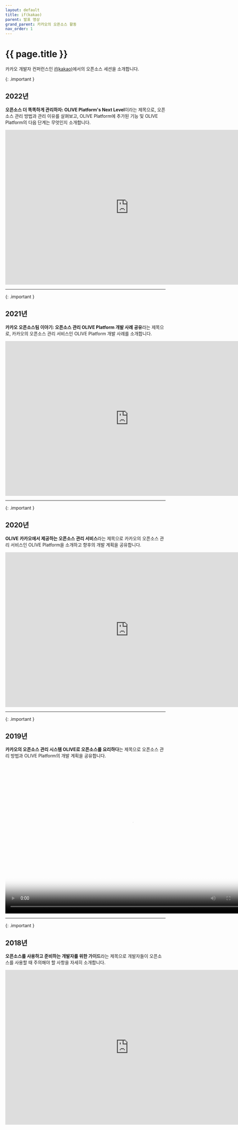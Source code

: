```yaml
---
layout: default
title: if(kakao)
parent: 발표 영상
grand_parent: 카카오의 오픈소스 활동
nav_order: 1
---
```

# {{ page.title }}
<div class="summary">
카카오 개발자 컨퍼런스인 <a href="https://if.kakao.com/" target="_blank">if(kakao)</a>에서의 오픈소스 세션을 소개합니다.
</div>

{: .important }
## 2022년
**오픈소스 더 똑똑하게 관리하자: OLIVE Platform's Next Level**이라는 제목으로, 오픈소스 관리 방법과 관리 이유를 살펴보고, OLIVE Platform에 추가된 기능 및 OLIVE Platform의 다음 단계는 무엇인지 소개합니다.
<iframe width="774" height="486"  src="https://www.youtube.com/embed/4zi8fG3itvc" title="YouTube video player" frameborder="0" allow="accelerometer; autoplay; clipboard-write; encrypted-media; gyroscope; picture-in-picture; web-share" allowfullscreen></iframe>

---- 

{: .important }
## 2021년
**카카오 오픈소스팀 이야기: 오픈소스 관리 OLIVE Platform 개발 사례 공유**라는 제목으로, 카카오의 오픈소스 관리 서비스인 OLIVE Platform 개발 사례를 소개합니다.
<iframe title="카카오 오픈소스팀 이야기 : 오픈소스 관리 OLIVE Platform 개발 사례 공유" width="774" height="486" src="https://play-tv.kakao.com/embed/player/cliplink/423588266?service=player_share" allowfullscreen frameborder="0" scrolling="no" allow="autoplay; fullscreen; encrypted-media"></iframe>

---- 

{: .important }
## 2020년
**OLIVE 카카오에서 제공하는 오픈소스 관리 서비스**라는 제목으로 카카오의 오픈소스 관리 서비스인 OLIVE Platform을 소개하고 향후의 개발 계획을 공유합니다.
<iframe title="OLIVE 카카오에서 제공하는 오픈소스 관리 서비스" width="774" height="486" src="https://play-tv.kakao.com/embed/player/cliplink/414132069?service=player_share" allowfullscreen frameborder="0" scrolling="no" allow="autoplay; fullscreen; encrypted-media"></iframe>

---- 

{: .important }
## 2019년
**카카오의 오픈소스 관리 시스템 OLIVE로 오픈소스를 요리하다**는 제목으로 오픈소스 관리 방법과 OLIVE Platform의 개발 계획을 공유합니다.
<video width="774" height="486" controls preload="auto" poster="https://t1.kakaocdn.net/olive/ossguide/ifkakao2019.png">
<source src="https://mk-v1.kakaocdn.net/dn/if-kakao/conf2019/conf_video_2019/2_101_05_m1.mp4" type="video/mp4">
</video>

---- 

{: .important }
## 2018년
**오픈소스를 사용하고 준비하는 개발자를 위한 가이드**라는 제목으로 개발자들이 오픈소스를 사용할 때 주의해야 할 사항을 자세히 소개합니다.
<iframe title="오픈소스를 사용하고 준비하는 개발자를 위한 가이드" width="774" height="486" src="https://play-tv.kakao.com/embed/player/cliplink/391717603?service=player_share" allowfullscreen frameborder="0" scrolling="no" allow="autoplay; fullscreen; encrypted-media"></iframe>
